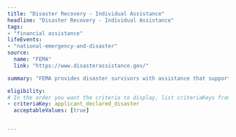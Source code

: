 ```yaml
---
title: "Disaster Recovery - Individual Assistance"
headline: "Disaster Recovery - Individual Assistance"
tags: 
- "financial assistance"
lifeEvents: 
- "national-emergency-and-disaster"
source:
  name: "FEMA"
  link: "https://www.disasterassistance.gov/"

summary: "FEMA provides disaster survivors with assistance that supports your disaster recovery efforts."

eligibility:
# In the order you want the criteria to display, list criteriaKeys from the csv here, each followed by a comma-separated list of which values indicate eligibility for that criteria. Wrap individual values in quotes if they have inner commas.
- criteriaKey: applicant_declared_disaster
  acceptableValues: [true]


---
```

